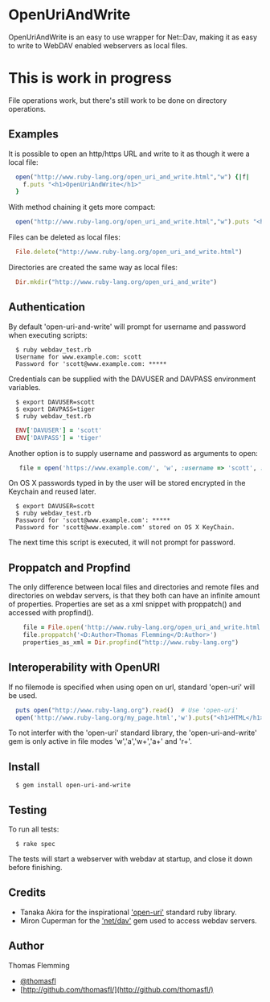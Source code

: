OpenUriAndWrite
===============

OpenUriAndWrite is an easy to use wrapper for Net::Dav, making it as easy to write to WebDAV enabled webservers as local files.

# This is work in progress

File operations work, but there's still work to be done on directory operations.

Examples
--------

It is possible to open an http/https URL and write to it as though it were a local file:

```ruby
  open("http://www.ruby-lang.org/open_uri_and_write.html","w") {|f|
    f.puts "<h1>OpenUriAndWrite</h1>"
  }
```

With method chaining it gets more compact:

```ruby
  open("http://www.ruby-lang.org/open_uri_and_write.html","w").puts "<h1>OpenUriAndWrite</h1>"
```

Files can be deleted as local files:

```ruby
  File.delete("http://www.ruby-lang.org/open_uri_and_write.html")
```

Directories are created the same way as local files:

```ruby
  Dir.mkdir("http://www.ruby-lang.org/open_uri_and_write")
```

Authentication
--------------

By default 'open-uri-and-write' will prompt for username and password when executing scripts:

```
  $ ruby webdav_test.rb
  Username for www.example.com: scott
  Password for 'scott@www.example.com: *****
```

Credentials can be supplied with the DAVUSER and DAVPASS environment variables.

```
  $ export DAVUSER=scott
  $ export DAVPASS=tiger
  $ ruby webdav_test.rb
```

```ruby
  ENV['DAVUSER'] = 'scott'
  ENV['DAVPASS'] = 'tiger'
```

Another option is to supply username and password as arguments to open:

```ruby
   file = open('https://www.example.com/', 'w', :username => 'scott', :password => 'tiger')
```

On OS X passwords typed in by the user will be stored encrypted in the Keychain and reused later.

```
  $ export DAVUSER=scott
  $ ruby webdav_test.rb
  Password for 'scott@www.example.com': *****
  Password for 'scott@www.example.com' stored on OS X KeyChain.
```

The next time this script is executed, it will not prompt for password.

Proppatch and Propfind
----------------------

The only difference between local files and directories and remote files and directories on webdav servers, is that they both can have an infinite amount of properties. Properties are set as a xml snippet with proppatch() and accessed with propfind().

```ruby
    file = File.open('http://www.ruby-lang.org/open_uri_and_write.html','w')
    file.proppatch('<D:Author>Thomas Flemming</D:Author>')
    properties_as_xml = Dir.propfind("http://www.ruby-lang.org")
```

Interoperability with OpenURI
-----------------------------

If no filemode is specified when using open on url, standard 'open-uri' will be used.

```ruby
  puts open("http://www.ruby-lang.org").read()  # Use 'open-uri'
  open('http://www.ruby-lang.org/my_page.html','w').puts("<h1>HTML</h1>") # Use 'open-uri-and-write'
```

To not interfer with the 'open-uri' standard library, the 'open-uri-and-write' gem is only active in file modes 'w','a','w+','a+' and 'r+'.

Install
-------

```
  $ gem install open-uri-and-write
```

Testing
-------
To run all tests:

```
  $ rake spec
```

The tests will start a webserver with webdav at startup, and close it down before finishing.

Credits
-------

  * Tanaka Akira for the inspirational ['open-uri'](https://github.com/ruby/ruby/blob/trunk/lib/open-uri.rb) standard ruby library.
  * Miron Cuperman for the ['net/dav'](https://github.com/devrandom/net_dav) gem used to access webdav servers.

Author
------

Thomas Flemming

  * [@thomasfl](https://twitter.com/#!/thomasfl)
  * [http://github.com/thomasfl/](http://github.com/thomasfl/)
